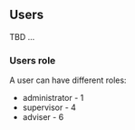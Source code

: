 ## Users
TBD ...
### Users role
A user can have different roles:
 - administrator - 1
 - supervisor - 4
 - adviser - 6
